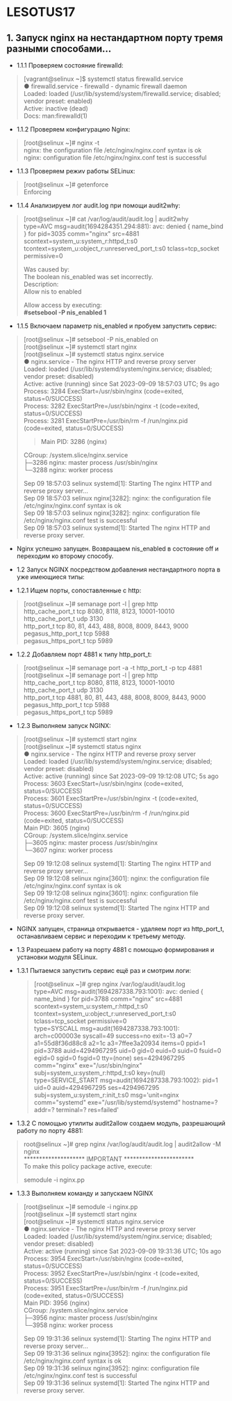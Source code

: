 # LESOTUS17
## 1. Запуск nginx на нестандартном порту тремя разными способами...

- 1.1.1 Проверяем состояние firewalld:
> [vagrant@selinux ~]$ systemctl status firewalld.service  
> ● firewalld.service - firewalld - dynamic firewall daemon  
>    Loaded: loaded (/usr/lib/systemd/system/firewalld.service; disabled; vendor preset: enabled)  
>     Active: inactive (dead)  
>       Docs: man:firewalld(1)  

- 1.1.2 Проверяем конфигурацию Nginx:
> [root@selinux ~]# nginx -t  
> nginx: the configuration file /etc/nginx/nginx.conf syntax is ok  
> nginx: configuration file /etc/nginx/nginx.conf test is successful

- 1.1.3 Проверяем режиv работы SELinux:
> [root@selinux ~]# getenforce  
> Enforcing

- 1.1.4 Анализируем лог audit.log при помощи audit2why:
> [root@selinux ~]# cat /var/log/audit/audit.log  | audit2why  
> type=AVC msg=audit(1694284351.294:881): avc:  denied  { name_bind } for  pid=3035 comm="nginx" src=4881 scontext=system_u:system_r:httpd_t:s0 tcontext=system_u:object_r:unreserved_port_t:s0 tclass=tcp_socket permissive=0  
>  
> 	Was caused by:  
> 	The boolean nis_enabled was set incorrectly.  
> 	Description:  
> 	Allow nis to enabled  
>  
> 	Allow access by executing:  
> 	**#setsebool -P nis_enabled 1**

- 1.1.5 Включаем параметр nis_enabled и пробуем запустить сервис:
> [root@selinux ~]# setsebool -P nis_enabled on  
> [root@selinux ~]# systemctl start nginx  
> [root@selinux ~]# systemctl status nginx.service  
> ● nginx.service - The nginx HTTP and reverse proxy server  
>    Loaded: loaded (/usr/lib/systemd/system/nginx.service; disabled; vendor preset: disabled)  
>    Active: active (running) since Sat 2023-09-09 18:57:03 UTC; 9s ago  
  Process: 3284 ExecStart=/usr/sbin/nginx (code=exited, status=0/SUCCESS)  
>   Process: 3282 ExecStartPre=/usr/sbin/nginx -t (code=exited, status=0/SUCCESS)  
>   Process: 3281 ExecStartPre=/usr/bin/rm -f /run/nginx.pid (code=exited, status=0/SUCCESS)  
> >  Main PID: 3286 (nginx)  
>   
> CGroup: /system.slice/nginx.service  
>            ├─3286 nginx: master process /usr/sbin/nginx  
>            └─3288 nginx: worker process  
>  
> Sep 09 18:57:03 selinux systemd[1]: Starting The nginx HTTP and reverse proxy server...  
> Sep 09 18:57:03 selinux nginx[3282]: nginx: the configuration file /etc/nginx/nginx.conf syntax is ok  
> Sep 09 18:57:03 selinux nginx[3282]: nginx: configuration file /etc/nginx/nginx.conf test is successful  
> Sep 09 18:57:03 selinux systemd[1]: Started The nginx HTTP and reverse proxy server.  

- Nginx успешно запущен. Возвращаем nis_enabled в состояние off и переходим ко второму способу.

- 1.2 Запуск NGINX посредством добавления нестандартного порта в уже имеющиеся типы:
- 1.2.1 Ищем порты, сопоставленные с http:
> [root@selinux ~]# semanage port -l | grep http  
> http_cache_port_t              tcp      8080, 8118, 8123, 10001-10010  
> http_cache_port_t              udp      3130  
> http_port_t                    tcp      80, 81, 443, 488, 8008, 8009, 8443, 9000  
> pegasus_http_port_t            tcp      5988  
> pegasus_https_port_t           tcp      5989  

- 1.2.2 Добавляем порт 4881 к типу http_port_t:
> [root@selinux ~]# semanage port -a -t http_port_t -p tcp 4881  
> [root@selinux ~]# semanage port -l | grep http  
> http_cache_port_t              tcp      8080, 8118, 8123, 10001-10010  
> http_cache_port_t              udp      3130  
> http_port_t                    tcp      4881, 80, 81, 443, 488, 8008, 8009, 8443, 9000  
> pegasus_http_port_t            tcp      5988  
> pegasus_https_port_t           tcp      5989

- 1.2.3 Выполняем запуск NGINX:
> [root@selinux ~]# systemctl start nginx  
> [root@selinux ~]# systemctl status nginx  
> ● nginx.service - The nginx HTTP and reverse proxy server  
>    Loaded: loaded (/usr/lib/systemd/system/nginx.service; disabled; vendor preset: disabled)  
   Active: active (running) since Sat 2023-09-09 19:12:08 UTC; 5s ago  
>   Process: 3603 ExecStart=/usr/sbin/nginx (code=exited, status=0/SUCCESS)  
>   Process: 3601 ExecStartPre=/usr/sbin/nginx -t (code=exited, status=0/SUCCESS)  
>   Process: 3600 ExecStartPre=/usr/bin/rm -f /run/nginx.pid (code=exited, status=0/SUCCESS)  
>  Main PID: 3605 (nginx)  
>    CGroup: /system.slice/nginx.service  
>            ├─3605 nginx: master process /usr/sbin/nginx  
>            └─3607 nginx: worker process  
>  
> Sep 09 19:12:08 selinux systemd[1]: Starting The nginx HTTP and reverse proxy server...  
> Sep 09 19:12:08 selinux nginx[3601]: nginx: the configuration file /etc/nginx/nginx.conf syntax is ok  
> Sep 09 19:12:08 selinux nginx[3601]: nginx: configuration file /etc/nginx/nginx.conf test is successful  
> Sep 09 19:12:08 selinux systemd[1]: Started The nginx HTTP and reverse proxy server.


- NGINX запущен, страница открывается - удаляем порт из http_port_t, останавливаем сервис и переходим к третьему методу.

- 1.3 Разрешаем работу на порту 4881 с помощью формирования и установки модуля SELinux.
- 1.3.1 Пытаемся запустить сервис ещё раз и смотрим логи:
  > [root@selinux ~]# grep nginx /var/log/audit/audit.log  
  > type=AVC msg=audit(1694287338.793:1001): avc:  denied  { name_bind } for  pid=3788 comm="nginx" src=4881 scontext=system_u:system_r:httpd_t:s0 tcontext=system_u:object_r:unreserved_port_t:s0 tclass=tcp_socket permissive=0   
  > type=SYSCALL msg=audit(1694287338.793:1001): arch=c000003e syscall=49 success=no exit=-13 a0=7 a1=55d8f36d88c8 a2=1c a3=7ffee3a20934 items=0 ppid=1 pid=3788 auid=4294967295 uid=0 gid=0 euid=0 suid=0 fsuid=0 egid=0 sgid=0 fsgid=0 tty=(none) ses=4294967295 comm="nginx" exe="/usr/sbin/nginx" subj=system_u:system_r:httpd_t:s0 key=(null)  
  > type=SERVICE_START msg=audit(1694287338.793:1002): pid=1 uid=0 auid=4294967295 ses=4294967295 subj=system_u:system_r:init_t:s0 msg='unit=nginx comm="systemd" exe="/usr/lib/systemd/systemd" hostname=? addr=? terminal=? res=failed'  

- 1.3.2 С помощью утилиты audit2allow создаем модуль, разрешающий работу по порту 4881:
> root@selinux ~]# grep nginx /var/log/audit/audit.log | audit2allow -M nginx  
> ******************** IMPORTANT ***********************  
> To make this policy package active, execute:  
>  
> semodule -i nginx.pp

- 1.3.3 Выполняем команду и запускаем NGINX
> [root@selinux ~]# semodule -i nginx.pp  
> [root@selinux ~]# systemctl start nginx  
> [root@selinux ~]# systemctl status nginx.service  
> ● nginx.service - The nginx HTTP and reverse proxy server  
>    Loaded: loaded (/usr/lib/systemd/system/nginx.service; disabled; vendor preset: disabled)  
>    Active: active (running) since Sat 2023-09-09 19:31:36 UTC; 10s ago  
>   Process: 3954 ExecStart=/usr/sbin/nginx (code=exited, status=0/SUCCESS)  
>   Process: 3952 ExecStartPre=/usr/sbin/nginx -t (code=exited, status=0/SUCCESS)  
>   Process: 3951 ExecStartPre=/usr/bin/rm -f /run/nginx.pid (code=exited, status=0/SUCCESS)  
>  Main PID: 3956 (nginx)  
>    CGroup: /system.slice/nginx.service  
>            ├─3956 nginx: master process /usr/sbin/nginx  
>            └─3958 nginx: worker process  
>  
> Sep 09 19:31:36 selinux systemd[1]: Starting The nginx HTTP and reverse proxy server...  
> Sep 09 19:31:36 selinux nginx[3952]: nginx: the configuration file /etc/nginx/nginx.conf syntax is ok  
> Sep 09 19:31:36 selinux nginx[3952]: nginx: configuration file /etc/nginx/nginx.conf test is successful  
> Sep 09 19:31:36 selinux systemd[1]: Started The nginx HTTP and reverse proxy server.

